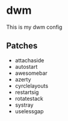# dwm
This is my dwm config

## Patches
* attachaside
* autostart
* awesomebar
* azerty
* cyrclelayouts
* restartsig
* rotatestack
* systray
* uselessgap

